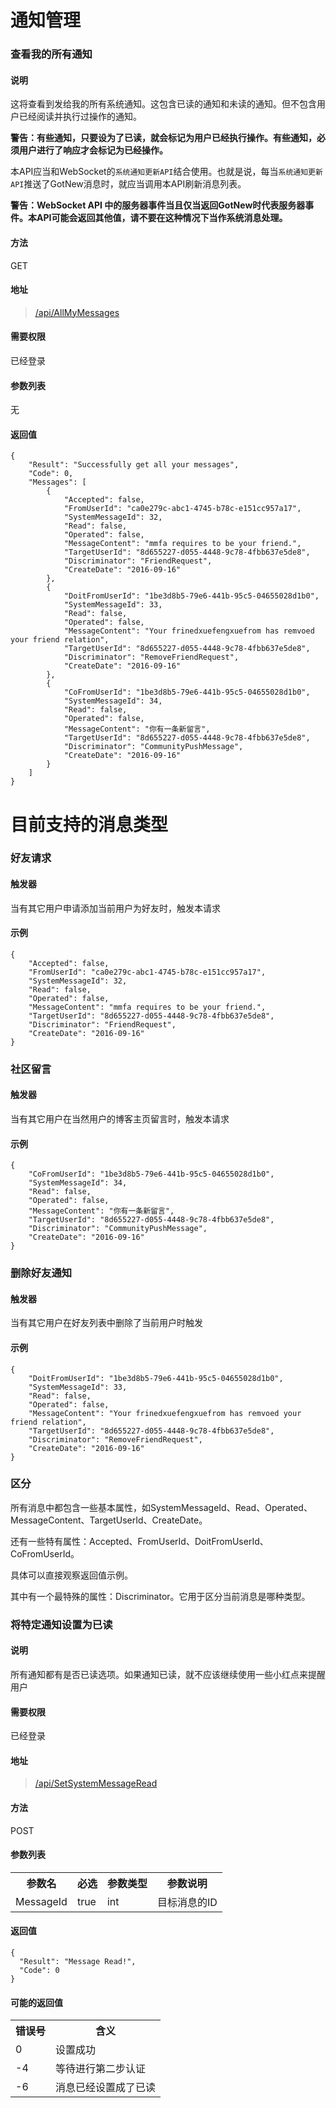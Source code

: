 ﻿# 通知管理

### 查看我的所有通知

#### 说明

这将查看到发给我的所有系统通知。这包含已读的通知和未读的通知。但不包含用户已经阅读并执行过操作的通知。

**警告：有些通知，只要设为了已读，就会标记为用户已经执行操作。有些通知，必须用户进行了响应才会标记为已经操作。**

本API应当和WebSocket的`系统通知更新API`结合使用。也就是说，每当`系统通知更新API`推送了GotNew消息时，就应当调用本API刷新消息列表。

**警告：WebSocket API 中的服务器事件当且仅当返回GotNew时代表服务器事件。本API可能会返回其他值，请不要在这种情况下当作系统消息处理。**

#### 方法

GET

#### 地址

>[/api/AllMyMessages](https://www.obisoft.com.cn/api/AllMyMessages)

#### 需要权限

已经登录

#### 参数列表

无

#### 返回值

	{
		"Result": "Successfully get all your messages",
		"Code": 0,
		"Messages": [
			{
				"Accepted": false,
				"FromUserId": "ca0e279c-abc1-4745-b78c-e151cc957a17",
				"SystemMessageId": 32,
				"Read": false,
				"Operated": false,
				"MessageContent": "mmfa requires to be your friend.",
				"TargetUserId": "8d655227-d055-4448-9c78-4fbb637e5de8",
				"Discriminator": "FriendRequest",
				"CreateDate": "2016-09-16"
			},
			{
				"DoitFromUserId": "1be3d8b5-79e6-441b-95c5-04655028d1b0",
				"SystemMessageId": 33,
				"Read": false,
				"Operated": false,
				"MessageContent": "Your frinedxuefengxuefrom has remvoed your friend relation",
				"TargetUserId": "8d655227-d055-4448-9c78-4fbb637e5de8",
				"Discriminator": "RemoveFriendRequest",
				"CreateDate": "2016-09-16"
			},
			{
				"CoFromUserId": "1be3d8b5-79e6-441b-95c5-04655028d1b0",
				"SystemMessageId": 34,
				"Read": false,
				"Operated": false,
				"MessageContent": "你有一条新留言",
				"TargetUserId": "8d655227-d055-4448-9c78-4fbb637e5de8",
				"Discriminator": "CommunityPushMessage",
				"CreateDate": "2016-09-16"
			}
		]
	}

# 目前支持的消息类型 

### 好友请求

#### 触发器

当有其它用户申请添加当前用户为好友时，触发本请求

#### 示例

	{
		"Accepted": false,
		"FromUserId": "ca0e279c-abc1-4745-b78c-e151cc957a17",
		"SystemMessageId": 32,
		"Read": false,
		"Operated": false,
		"MessageContent": "mmfa requires to be your friend.",
		"TargetUserId": "8d655227-d055-4448-9c78-4fbb637e5de8",
		"Discriminator": "FriendRequest",
		"CreateDate": "2016-09-16"
	}


### 社区留言

#### 触发器

当有其它用户在当然用户的博客主页留言时，触发本请求

#### 示例

	{
		"CoFromUserId": "1be3d8b5-79e6-441b-95c5-04655028d1b0",
		"SystemMessageId": 34,
		"Read": false,
		"Operated": false,
		"MessageContent": "你有一条新留言",
		"TargetUserId": "8d655227-d055-4448-9c78-4fbb637e5de8",
		"Discriminator": "CommunityPushMessage",
		"CreateDate": "2016-09-16"
	}

### 删除好友通知

#### 触发器

当有其它用户在好友列表中删除了当前用户时触发

#### 示例

	{
		"DoitFromUserId": "1be3d8b5-79e6-441b-95c5-04655028d1b0",
		"SystemMessageId": 33,
		"Read": false,
		"Operated": false,
		"MessageContent": "Your frinedxuefengxuefrom has remvoed your friend relation",
		"TargetUserId": "8d655227-d055-4448-9c78-4fbb637e5de8",
		"Discriminator": "RemoveFriendRequest",
		"CreateDate": "2016-09-16"
	}

### 区分

所有消息中都包含一些基本属性，如SystemMessageId、Read、Operated、MessageContent、TargetUserId、CreateDate。

还有一些特有属性：Accepted、FromUserId、DoitFromUserId、CoFromUserId。

具体可以直接观察返回值示例。

其中有一个最特殊的属性：Discriminator。它用于区分当前消息是哪种类型。


### 将特定通知设置为已读

#### 说明

所有通知都有是否已读选项。如果通知已读，就不应该继续使用一些小红点来提醒用户

#### 需要权限

已经登录

#### 地址

>[/api/SetSystemMessageRead](https://www.obisoft.com.cn/api/SetSystemMessageRead)

#### 方法

POST

#### 参数列表

<table class="table table-bordered table-striped">
  <tbody>
	  <tr>
		<th>参数名</th>
		<th>必选</th>
		<th>参数类型</th>
		<th>参数说明</th>
	  </tr>
	  <tr>
		<td>MessageId</td>
		<td>true</td>
		<td>int</td>
		<td>目标消息的ID</td>
	  </tr>
	</tbody>
</table>

#### 返回值

	{
	  "Result": "Message Read!",
	  "Code": 0
	}

#### 可能的返回值

<table class="table table-bordered table-striped">
  <tbody>
	  <tr>
		<th>错误号</th>
		<th>含义</th>
	  </tr>
	  <tr>
		<td>0</td>
		<td>设置成功</td>
	  </tr>
	  <tr>
		<td>-4</td>
		<td>等待进行第二步认证</td>
	  </tr>
	  <tr>
		<td>-6</td>
		<td>消息已经设置成了已读</td>
	  </tr>
	</tbody>
</table>